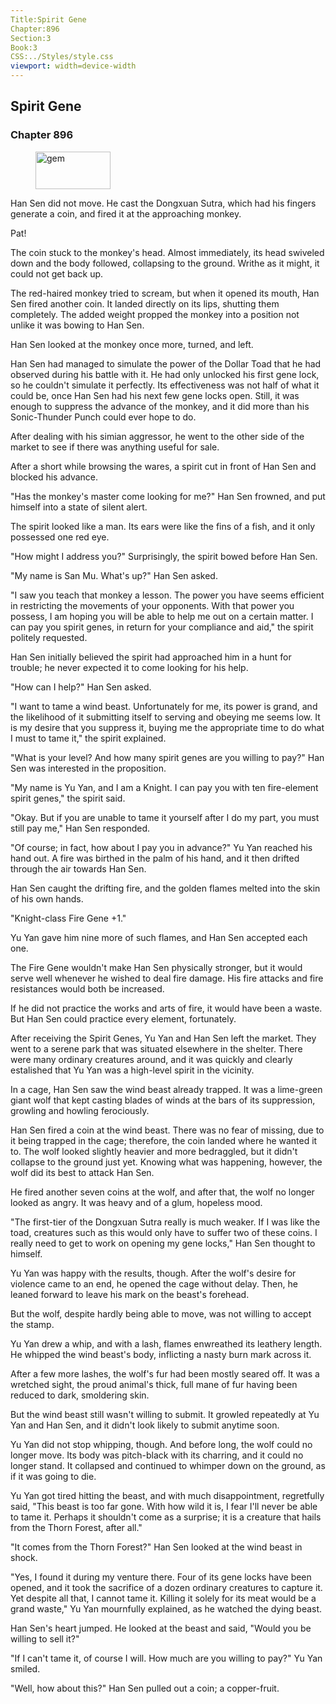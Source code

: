 ```yaml
---
Title:Spirit Gene 
Chapter:896 
Section:3 
Book:3 
CSS:../Styles/style.css 
viewport: width=device-width
---
```

  
## Spirit Gene
### Chapter 896
  
<figure>
	<img src="../Images/gem.gif" alt="gem" id="gem" width="120" height="60" />
</figure>
  

  
Han Sen did not move. He cast the Dongxuan Sutra, which had his fingers generate a coin, and fired it at the approaching monkey.

Pat!

The coin stuck to the monkey's head. Almost immediately, its head swiveled down and the body followed, collapsing to the ground. Writhe as it might, it could not get back up.

The red-haired monkey tried to scream, but when it opened its mouth, Han Sen fired another coin. It landed directly on its lips, shutting them completely. The added weight propped the monkey into a position not unlike it was bowing to Han Sen.

Han Sen looked at the monkey once more, turned, and left.

Han Sen had managed to simulate the power of the Dollar Toad that he had observed during his battle with it. He had only unlocked his first gene lock, so he couldn't simulate it perfectly. Its effectiveness was not half of what it could be, once Han Sen had his next few gene locks open. Still, it was enough to suppress the advance of the monkey, and it did more than his Sonic-Thunder Punch could ever hope to do.

After dealing with his simian aggressor, he went to the other side of the market to see if there was anything useful for sale.

After a short while browsing the wares, a spirit cut in front of Han Sen and blocked his advance.

"Has the monkey's master come looking for me?" Han Sen frowned, and put himself into a state of silent alert.

The spirit looked like a man. Its ears were like the fins of a fish, and it only possessed one red eye.

"How might I address you?" Surprisingly, the spirit bowed before Han Sen.

"My name is San Mu. What's up?" Han Sen asked.

"I saw you teach that monkey a lesson. The power you have seems efficient in restricting the movements of your opponents. With that power you possess, I am hoping you will be able to help me out on a certain matter. I can pay you spirit genes, in return for your compliance and aid," the spirit politely requested.

Han Sen initially believed the spirit had approached him in a hunt for trouble; he never expected it to come looking for his help.

"How can I help?" Han Sen asked.

"I want to tame a wind beast. Unfortunately for me, its power is grand, and the likelihood of it submitting itself to serving and obeying me seems low. It is my desire that you suppress it, buying me the appropriate time to do what I must to tame it," the spirit explained.

"What is your level? And how many spirit genes are you willing to pay?" Han Sen was interested in the proposition.

"My name is Yu Yan, and I am a Knight. I can pay you with ten fire-element spirit genes," the spirit said.

"Okay. But if you are unable to tame it yourself after I do my part, you must still pay me," Han Sen responded.

"Of course; in fact, how about I pay you in advance?" Yu Yan reached his hand out. A fire was birthed in the palm of his hand, and it then drifted through the air towards Han Sen.

Han Sen caught the drifting fire, and the golden flames melted into the skin of his own hands.

"Knight-class Fire Gene +1."

Yu Yan gave him nine more of such flames, and Han Sen accepted each one.

The Fire Gene wouldn't make Han Sen physically stronger, but it would serve well whenever he wished to deal fire damage. His fire attacks and fire resistances would both be increased.

If he did not practice the works and arts of fire, it would have been a waste. But Han Sen could practice every element, fortunately.

After receiving the Spirit Genes, Yu Yan and Han Sen left the market. They went to a serene park that was situated elsewhere in the shelter. There were many ordinary creatures around, and it was quickly and clearly estalished that Yu Yan was a high-level spirit in the vicinity.

In a cage, Han Sen saw the wind beast already trapped. It was a lime-green giant wolf that kept casting blades of winds at the bars of its suppression, growling and howling ferociously.

Han Sen fired a coin at the wind beast. There was no fear of missing, due to it being trapped in the cage; therefore, the coin landed where he wanted it to. The wolf looked slightly heavier and more bedraggled, but it didn't collapse to the ground just yet. Knowing what was happening, however, the wolf did its best to attack Han Sen.

He fired another seven coins at the wolf, and after that, the wolf no longer looked as angry. It was heavy and of a glum, hopeless mood.

"The first-tier of the Dongxuan Sutra really is much weaker. If I was like the toad, creatures such as this would only have to suffer two of these coins. I really need to get to work on opening my gene locks," Han Sen thought to himself.

Yu Yan was happy with the results, though. After the wolf's desire for violence came to an end, he opened the cage without delay. Then, he leaned forward to leave his mark on the beast's forehead.

But the wolf, despite hardly being able to move, was not willing to accept the stamp.

Yu Yan drew a whip, and with a lash, flames enwreathed its leathery length. He whipped the wind beast's body, inflicting a nasty burn mark across it.

After a few more lashes, the wolf's fur had been mostly seared off. It was a wretched sight, the proud animal's thick, full mane of fur having been reduced to dark, smoldering skin.

But the wind beast still wasn't willing to submit. It growled repeatedly at Yu Yan and Han Sen, and it didn't look likely to submit anytime soon.

Yu Yan did not stop whipping, though. And before long, the wolf could no longer move. Its body was pitch-black with its charring, and it could no longer stand. It collapsed and continued to whimper down on the ground, as if it was going to die.

Yu Yan got tired hitting the beast, and with much disappointment, regretfully said, "This beast is too far gone. With how wild it is, I fear I'll never be able to tame it. Perhaps it shouldn't come as a surprise; it is a creature that hails from the Thorn Forest, after all."

"It comes from the Thorn Forest?" Han Sen looked at the wind beast in shock.

"Yes, I found it during my venture there. Four of its gene locks have been opened, and it took the sacrifice of a dozen ordinary creatures to capture it. Yet despite all that, I cannot tame it. Killing it solely for its meat would be a grand waste," Yu Yan mournfully explained, as he watched the dying beast.

Han Sen's heart jumped. He looked at the beast and said, "Would you be willing to sell it?"

"If I can't tame it, of course I will. How much are you willing to pay?" Yu Yan smiled.

"Well, how about this?" Han Sen pulled out a coin; a copper-fruit.